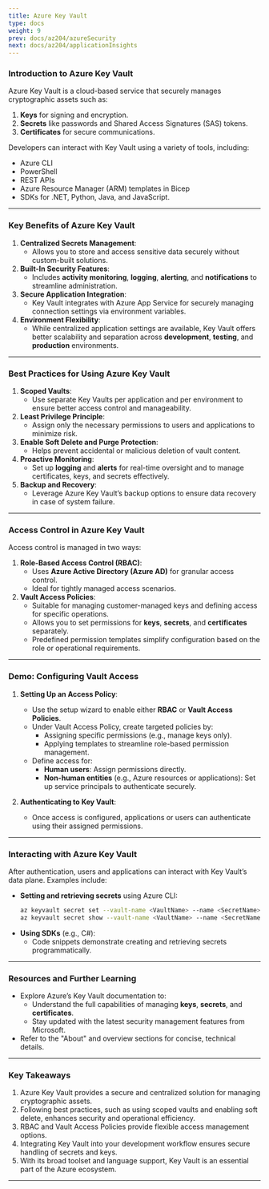 ```yaml
---
title: Azure Key Vault
type: docs
weight: 9
prev: docs/az204/azureSecurity
next: docs/az204/applicationInsights
---
```



### **Introduction to Azure Key Vault**
Azure Key Vault is a cloud-based service that securely manages cryptographic assets such as:
1. **Keys** for signing and encryption.
2. **Secrets** like passwords and Shared Access Signatures (SAS) tokens.
3. **Certificates** for secure communications.

Developers can interact with Key Vault using a variety of tools, including:
- Azure CLI
- PowerShell
- REST APIs
- Azure Resource Manager (ARM) templates in Bicep
- SDKs for .NET, Python, Java, and JavaScript.

---

### **Key Benefits of Azure Key Vault**
1. **Centralized Secrets Management**:
   - Allows you to store and access sensitive data securely without custom-built solutions.
2. **Built-In Security Features**:
   - Includes **activity monitoring**, **logging**, **alerting**, and **notifications** to streamline administration.
3. **Secure Application Integration**:
   - Key Vault integrates with Azure App Service for securely managing connection settings via environment variables.
4. **Environment Flexibility**:
   - While centralized application settings are available, Key Vault offers better scalability and separation across **development**, **testing**, and **production** environments.

---

### **Best Practices for Using Azure Key Vault**
1. **Scoped Vaults**:
   - Use separate Key Vaults per application and per environment to ensure better access control and manageability.
2. **Least Privilege Principle**:
   - Assign only the necessary permissions to users and applications to minimize risk.
3. **Enable Soft Delete and Purge Protection**:
   - Helps prevent accidental or malicious deletion of vault content.
4. **Proactive Monitoring**:
   - Set up **logging** and **alerts** for real-time oversight and to manage certificates, keys, and secrets effectively.
5. **Backup and Recovery**:
   - Leverage Azure Key Vault’s backup options to ensure data recovery in case of system failure.

---

### **Access Control in Azure Key Vault**
Access control is managed in two ways:
1. **Role-Based Access Control (RBAC)**:
   - Uses **Azure Active Directory (Azure AD)** for granular access control.
   - Ideal for tightly managed access scenarios.
2. **Vault Access Policies**:
   - Suitable for managing customer-managed keys and defining access for specific operations.
   - Allows you to set permissions for **keys**, **secrets**, and **certificates** separately.
   - Predefined permission templates simplify configuration based on the role or operational requirements.

---

### **Demo: Configuring Vault Access**
1. **Setting Up an Access Policy**:
   - Use the setup wizard to enable either **RBAC** or **Vault Access Policies**.
   - Under Vault Access Policy, create targeted policies by:
     - Assigning specific permissions (e.g., manage keys only).
     - Applying templates to streamline role-based permission management.
   - Define access for:
     - **Human users**: Assign permissions directly.
     - **Non-human entities** (e.g., Azure resources or applications): Set up service principals to authenticate securely.

2. **Authenticating to Key Vault**:
   - Once access is configured, applications or users can authenticate using their assigned permissions.

---

### **Interacting with Azure Key Vault**
After authentication, users and applications can interact with Key Vault’s data plane. Examples include:
- **Setting and retrieving secrets** using Azure CLI:
  ```bash
  az keyvault secret set --vault-name <VaultName> --name <SecretName> --value <SecretValue>
  az keyvault secret show --vault-name <VaultName> --name <SecretName>
  ```
- **Using SDKs** (e.g., C#):
  - Code snippets demonstrate creating and retrieving secrets programmatically.

---

### **Resources and Further Learning**
- Explore Azure’s Key Vault documentation to:
  - Understand the full capabilities of managing **keys**, **secrets**, and **certificates**.
  - Stay updated with the latest security management features from Microsoft.
- Refer to the "About" and overview sections for concise, technical details.

---

### **Key Takeaways**
1. Azure Key Vault provides a secure and centralized solution for managing cryptographic assets.
2. Following best practices, such as using scoped vaults and enabling soft delete, enhances security and operational efficiency.
3. RBAC and Vault Access Policies provide flexible access management options.
4. Integrating Key Vault into your development workflow ensures secure handling of secrets and keys.
5. With its broad toolset and language support, Key Vault is an essential part of the Azure ecosystem.

---